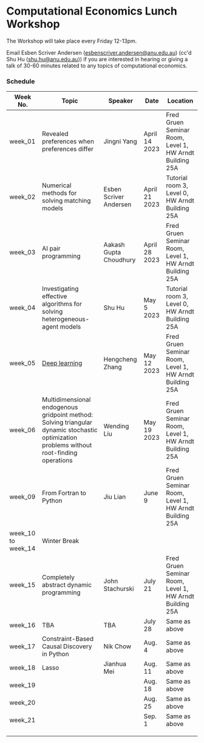 # Computational Economics Lunch Workshop

The Workshop will take place every Friday 12-13pm.

Email Esben Scriver Andersen ([esbenscriver.andersen@anu.edu.au](mailto:esbenscriver.andersen@anu.edu.au)) (cc'd Shu Hu ([shu.hu@anu.edu.au](mailto:shu.hu@anu.edu.au))) if you are interested in hearing or giving a talk of 30-60 minutes related to any topics of computational economics.

### Schedule

| Week No. | Topic                                                       | Speaker                                                     | Date              | Location                                                   |
| -------- | ------------------------------------------------------------ | ------------------------------------------------------------ | ----------------- | ------------------------------------------------------- |
| week_01  | Revealed preferences when preferences differ | Jingni Yang | April 14 2023 | Fred Gruen Seminar Room, Level 1, HW Arndt Building 25A |
| week_02  | Numerical methods for solving matching models | Esben Scriver Andersen | April 21 2023 | Tutorial room 3, Level 0, HW Arndt Building 25A |
| week_03 | AI pair programming | Aakash Gupta Choudhury | April 28 2023 | Fred Gruen Seminar Room, Level 1, HW Arndt Building 25A |
| week_04 | Investigating effective algorithms for solving heterogeneous-agent models | Shu Hu | May 5 2023 | Tutorial room 3, Level 0, HW Arndt Building 25A |
| week_05 | [Deep learning](https://github.com/HengchengZhang/qe_talk_ddns) | Hengcheng Zhang | May 12 2023 | Fred Gruen Seminar Room, Level 1, HW Arndt Building 25A |
| week_06 | Multidimensional endogenous gridpoint method: Solving triangular dynamic stochastic optimization problems without root-finding operations | Wending Liu | May 19 2023 | Fred Gruen Seminar Room, Level 1, HW Arndt Building 25A |
| week_09 | From Fortran to Python | Jiu Lian | June 9 | Fred Gruen Seminar Room, Level 1, HW Arndt Building 25A |
| week_10 to week_14 | Winter Break |  |  |  |
| week_15 | Completely abstract dynamic programming | John Stachurski | July 21 | Fred Gruen Seminar Room, Level 1, HW Arndt Building 25A |
| week_16 | TBA | TBA | July 28 | Same as above |
| week_17 | Constraint-Based Causal Discovery in Python | Nik Chow | Aug. 4 | Same as above |
| week_18 | Lasso | Jianhua Mei | Aug. 11 | Same as above |
| week_19 | | | Aug. 18 | Same as above |
| week_20 | | | Aug. 25 | Same as above |
| week_21 | | | Sep. 1 | Same as above |
| | | | | |
| | | | | |
| | | | | |
